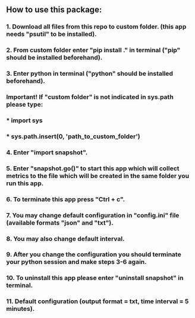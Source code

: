 ##  How to use this package:

### 1. Download all files from this repo to custom folder. (this app needs "psutil" to be installed).

### 2. From custom folder enter "pip install ." in terminal ("pip" should be installed beforehand).

### 3. Enter python in terminal ("python" should be installed beforehand).

###  **Important! If "custom folder" is not indicated in sys.path please type:**

   ### *   import sys
   ### *   sys.path.insert(0, 'path_to_custom_folder')

### 4. Enter "import snapshot".

### 5. Enter "snapshot.go()" to start this app which will collect metrics to the file which will be created in the same folder you run this app.

### 6. To terminate this app press "Ctrl + c".

### 7. You may change default configuration in "config.ini" file (available formats "json" and "txt").

### 8. You may also change default interval.

### 9. After you change the configuration you should terminate your python session and make steps 3-6 again.

### 10. To uninstall this app please enter "uninstall snapshot" in terminal.

### 11. Default configuration (output format = txt, time interval = 5 minutes).








